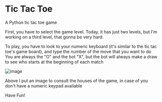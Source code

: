 # Tic Tac Toe
A Python tic tac toe game

First, you have to select the game level. Today, it has just two levels, but I'm working on a third level, that gonna be very hard.

To play, you have to look to your numeric keyboard (it's similar to the tic tac toe's game board), and type the number of the move that you want to do
You are always the "O" and the bot "X", but the bot will always make a draw to see who starts at the beginning of each match

![image](https://user-images.githubusercontent.com/74624003/121816115-119ec580-cc50-11eb-8b1b-cd744140d53c.png)

Above I put an image to consult the houses of the game, in case of you don't have a numeric keypad available

Have Fun!

